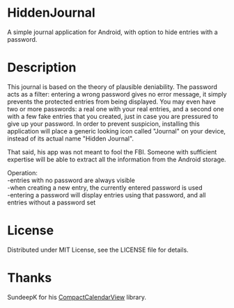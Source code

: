 # HiddenJournal
A simple journal application for Android, with option to hide entries with a password.

# Description
This journal is based on the theory of plausible deniability. The password acts as a filter: entering a wrong password gives no error message, it simply prevents the protected entries from being displayed. You may even have two or more passwords: a real one with your real entries, and a second one with a few fake entries that you created, just in case you are pressured to give up your password.
In order to prevent suspicion, installing this application will place a generic looking icon called "Journal" on your device, instead of its actual name "Hidden Journal".

That said, his app was not meant to fool the FBI. Someone with sufficient expertise will be able to extract all the information from the Android storage.

Operation:<br>
-entries with no password are always visible<br>
-when creating a new entry, the currently entered password is used<br>
-entering a password will display entries using that password, and all entries without a password set

# License
Distributed under MIT License, see the LICENSE file for details.

# Thanks
SundeepK for his <a href="https://github.com/SundeepK/CompactCalendarView">CompactCalendarView</a> library.